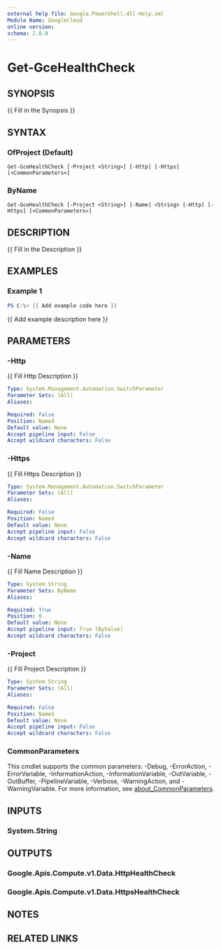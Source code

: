 ```yaml
---
external help file: Google.PowerShell.dll-Help.xml
Module Name: GoogleCloud
online version:
schema: 2.0.0
---
```


# Get-GceHealthCheck

## SYNOPSIS
{{ Fill in the Synopsis }}

## SYNTAX

### OfProject (Default)
```
Get-GceHealthCheck [-Project <String>] [-Http] [-Https] [<CommonParameters>]
```

### ByName
```
Get-GceHealthCheck [-Project <String>] [-Name] <String> [-Http] [-Https] [<CommonParameters>]
```

## DESCRIPTION
{{ Fill in the Description }}

## EXAMPLES

### Example 1
```powershell
PS C:\> {{ Add example code here }}
```

{{ Add example description here }}

## PARAMETERS

### -Http
{{ Fill Http Description }}

```yaml
Type: System.Management.Automation.SwitchParameter
Parameter Sets: (All)
Aliases:

Required: False
Position: Named
Default value: None
Accept pipeline input: False
Accept wildcard characters: False
```

### -Https
{{ Fill Https Description }}

```yaml
Type: System.Management.Automation.SwitchParameter
Parameter Sets: (All)
Aliases:

Required: False
Position: Named
Default value: None
Accept pipeline input: False
Accept wildcard characters: False
```

### -Name
{{ Fill Name Description }}

```yaml
Type: System.String
Parameter Sets: ByName
Aliases:

Required: True
Position: 0
Default value: None
Accept pipeline input: True (ByValue)
Accept wildcard characters: False
```

### -Project
{{ Fill Project Description }}

```yaml
Type: System.String
Parameter Sets: (All)
Aliases:

Required: False
Position: Named
Default value: None
Accept pipeline input: False
Accept wildcard characters: False
```

### CommonParameters
This cmdlet supports the common parameters: -Debug, -ErrorAction, -ErrorVariable, -InformationAction, -InformationVariable, -OutVariable, -OutBuffer, -PipelineVariable, -Verbose, -WarningAction, and -WarningVariable. For more information, see [about_CommonParameters](http://go.microsoft.com/fwlink/?LinkID=113216).

## INPUTS

### System.String

## OUTPUTS

### Google.Apis.Compute.v1.Data.HttpHealthCheck

### Google.Apis.Compute.v1.Data.HttpsHealthCheck

## NOTES

## RELATED LINKS
